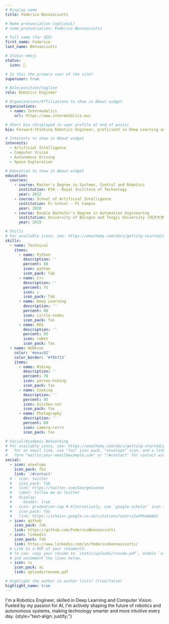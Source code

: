 ```yaml
---
# Display name
title: Federico Bennasciutti

# Name pronunciation (optional)
# name_pronunciation: Federico Bennasciutti

# Full name (for SEO)
first_name: Federico
last_name: Bennasciutti

# Status emoji
status:
  icon: 🤖

# Is this the primary user of the site?
superuser: true

# Role/position/tagline
role: Robotics Engineer

# Organizations/Affiliations to show in About widget
organizations:
  - name: Intermodalics
    url: https://www.intermodalics.eu/

# Short bio (displayed in user profile at end of posts)
bio: Forward-thinking Robotics Engineer, proficient in Deep Learning and Computer Vision. Passionate about AI, I am molding the future of robotics and autonomous systems.

# Interests to show in About widget
interests:
  - Artificial Intelligence
  - Computer Vision
  - Autonomous Driving
  - Space Exploration

# Education to show in About widget
education:
  courses:
    - course: Master's Degree in Systems, Control and Robotics
      institution: KTH - Royal Institute of Technology
      year: 2022
    - course: School of Artificial Intelligence
      institution: Pi School - Pi Campus
      year: 2020
    - course: Double Bachelor's Degree in Automation Engineering
      institution: University of Bologna and Tongji University (同济大学)
      year: 2019

# Skills
# For available icons, see: https://wowchemy.com/docs/getting-started/page-builder/#icons
skills:
  - name: Technical
    items:
      - name: Python
        description: ''
        percent: 80
        icon: python
        icon_pack: fab
      - name: C++
        description: ''
        percent: 75
        icon: c
        icon_pack: fab
      - name: Deep Learning
        description: ''
        percent: 80
        icon: circle-nodes
        icon_pack: fas
      - name: ROS
        description: ''
        percent: 95
        icon: robot
        icon_pack: fas
  - name: Hobbies
    color: '#eeac02'
    color_border: '#f0bf23'
    items:
      - name: Hiking
        description: ''
        percent: 70
        icon: person-hiking
        icon_pack: fas
      - name: Cooking
        description: ''
        percent: 95
        icon: kitchen-set
        icon_pack: fas
      - name: Photography
        description: ''
        percent: 80
        icon: camera-retro
        icon_pack: fas

# Social/Academic Networking
# For available icons, see: https://wowchemy.com/docs/getting-started/page-builder/#icons
#   For an email link, use "fas" icon pack, "envelope" icon, and a link in the
#   form "mailto:your-email@example.com" or "/#contact" for contact widget.
social:
  - icon: envelope
    icon_pack: fas
    link: '/#contact'
  # - icon: twitter
  #   icon_pack: fab
  #   link: https://twitter.com/GeorgeCushen
  #   label: Follow me on Twitter
  #   display:
  #     header: true
  # - icon: graduation-cap # Alternatively, use `google-scholar` icon from `ai` icon pack
  #   icon_pack: fas
  #   link: https://scholar.google.co.uk/citations?user=sIwtMXoAAAAJ
  - icon: github
    icon_pack: fab
    link: https://github.com/FedericoBennasciutti
  - icon: linkedin
    icon_pack: fab
    link: https://www.linkedin.com/in/federicobennasciutti/
  # Link to a PDF of your resume/CV.
  # To use: copy your resume to `static/uploads/resume.pdf`, enable `ai` icons in `params.yaml`,
  # and uncomment the lines below.
  - icon: cv
    icon_pack: ai
    link: uploads/resume.pdf

# Highlight the author in author lists? (true/false)
highlight_name: true
---
```


I'm a Robotics Engineer, skilled in Deep Learning and Computer Vision. Fueled by my passion for AI, I'm actively shaping the future of robotics and autonomous systems, making technology smarter and more intuitive every day.
{style="text-align: justify;"}
